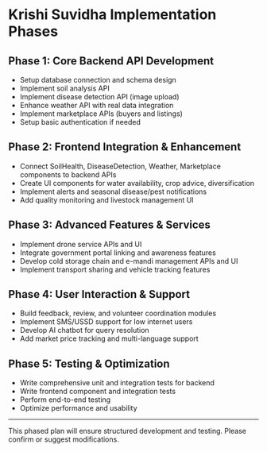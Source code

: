 # Krishi Suvidha Implementation Phases

## Phase 1: Core Backend API Development
- Setup database connection and schema design
- Implement soil analysis API
- Implement disease detection API (image upload)
- Enhance weather API with real data integration
- Implement marketplace APIs (buyers and listings)
- Setup basic authentication if needed

## Phase 2: Frontend Integration & Enhancement
- Connect SoilHealth, DiseaseDetection, Weather, Marketplace components to backend APIs
- Create UI components for water availability, crop advice, diversification
- Implement alerts and seasonal disease/pest notifications
- Add quality monitoring and livestock management UI

## Phase 3: Advanced Features & Services
- Implement drone service APIs and UI
- Integrate government portal linking and awareness features
- Develop cold storage chain and e-mandi management APIs and UI
- Implement transport sharing and vehicle tracking features

## Phase 4: User Interaction & Support
- Build feedback, review, and volunteer coordination modules
- Implement SMS/USSD support for low internet users
- Develop AI chatbot for query resolution
- Add market price tracking and multi-language support

## Phase 5: Testing & Optimization
- Write comprehensive unit and integration tests for backend
- Write frontend component and integration tests
- Perform end-to-end testing
- Optimize performance and usability

---

This phased plan will ensure structured development and testing. Please confirm or suggest modifications.

